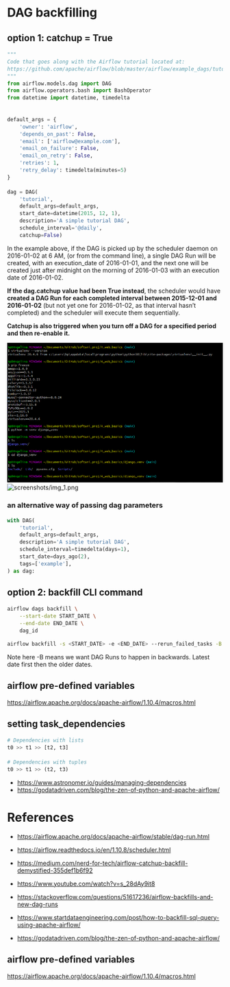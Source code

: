 
# DAG backfilling 

## option 1: **catchup = True**

```python
"""
Code that goes along with the Airflow tutorial located at:
https://github.com/apache/airflow/blob/master/airflow/example_dags/tutorial.py
"""
from airflow.models.dag import DAG
from airflow.operators.bash import BashOperator
from datetime import datetime, timedelta


default_args = {
    'owner': 'airflow',
    'depends_on_past': False,
    'email': ['airflow@example.com'],
    'email_on_failure': False,
    'email_on_retry': False,
    'retries': 1,
    'retry_delay': timedelta(minutes=5)
}

dag = DAG(
    'tutorial',
    default_args=default_args,
    start_date=datetime(2015, 12, 1),
    description='A simple tutorial DAG',
    schedule_interval='@daily',
    catchup=False)
```

In the example above, if the DAG is picked up by the scheduler daemon on 2016-01-02 at 6 AM, (or from the command line),
a single DAG Run will be created, with an execution_date of 2016-01-01, 
and the next one will be created just after midnight on the morning of 2016-01-03 with an execution date of 2016-01-02.

**If the dag.catchup value had been True instead**, the scheduler would have **created a DAG Run for each completed 
interval between 2015-12-01 and 2016-01-02** (but not yet one for 2016-01-02, as that interval hasn’t completed)
and the scheduler will execute them sequentially.

**Catchup is also triggered when you turn off a DAG for a specified period and then re-enable it.**

![screenshots/img.png](img.png)
![screenshots/img_1.png](img_1.png)

### an alternative way of passing dag parameters

```python
with DAG(
    'tutorial',
    default_args=default_args,
    description='A simple tutorial DAG',
    schedule_interval=timedelta(days=1),
    start_date=days_ago(2),
    tags=['example'],
) as dag:
```


## option 2: **backfill CLI command**

```bash
airflow dags backfill \
    --start-date START_DATE \
    --end-date END_DATE \
    dag_id
```


```bash
airflow backfill -s <START_DATE> -e <END_DATE> --rerun_failed_tasks -B <DAG_NAME>
```
Note here -B means we want DAG Runs to happen in backwards. Latest date first then the older dates.

## airflow pre-defined variables 
https://airflow.apache.org/docs/apache-airflow/1.10.4/macros.html


## setting task_dependencies
```python
# Dependencies with lists
t0 >> t1 >> [t2, t3]

# Dependencies with tuples
t0 >> t1 >> (t2, t3)


```
* https://www.astronomer.io/guides/managing-dependencies
* https://godatadriven.com/blog/the-zen-of-python-and-apache-airflow/


# References
* https://airflow.apache.org/docs/apache-airflow/stable/dag-run.html
* https://airflow.readthedocs.io/en/1.10.8/scheduler.html
* https://medium.com/nerd-for-tech/airflow-catchup-backfill-demystified-355def1b6f92
* https://www.youtube.com/watch?v=s_28dAy9it8
* https://stackoverflow.com/questions/51617236/airflow-backfills-and-new-dag-runs
* https://www.startdataengineering.com/post/how-to-backfill-sql-query-using-apache-airflow/

* https://godatadriven.com/blog/the-zen-of-python-and-apache-airflow/

## airflow pre-defined variables 
https://airflow.apache.org/docs/apache-airflow/1.10.4/macros.html

